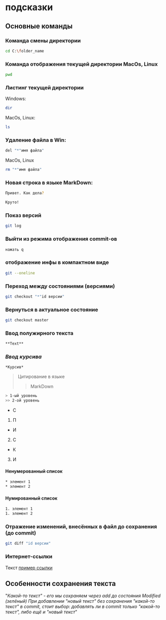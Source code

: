 # подсказки
## Основные команды

### Команда смены директории
```sh
cd C:\folder_name
```

### Команда отображения текущей директории MacOs, Linux
```sh
pwd
```

### Листинг текущей директории 
Windows:
```sh
dir
```
MacOs, Linux:
```sh
ls
```

### Удаление файла в Win:
```sh
del "*"имя файла"
```
MacOs, Linux
```sh
rm "*"имя файла"
```

### Новая строка в языке MarkDown:
```sh
Привет. Как дела?

Круто!
```

### Показ версий
```sh
git log
```

### Выйти из режима отображения commit-ов
```sh
нажать q
```

### отображение инфы в компактном виде
```sh
git --oneline
```

### Переход между состояниями (версиями)
```sh
git checkout "*"id версии"
```

### Вернуться в актуальное состояние
```sh
git checkout master
```
### **Ввод полужирного текста**
```sh
**Text**
```

### *Ввод курсива*
```
*Курсив*
```

>Цитирование в языке
>> MarkDown
```sh
> 1-ый уровень
>> 2-ой уровень
```

* С
1. П
* И
2. С
* К
3. И
#### Ненумерованный список
```sh
* элемент 1
* элемент 2
```
#### Нумированный список
```sh
1. элемент 1
1. элемент 2
```

### Отражение изменений, внесённых в файл до сохранения (до commit)
```sh
git diff "id версии"
```

### Интернет-ссылки

Текст [пример ссылки](www.google.com "подсказка")


## Особенности сохранения текста

"*Какой-то текст" - его мы сохраняем через add до состояния Modified (зелёный)
При добавлении "новый текст" без сохранения "какой-то текст" в commit, стоит выбор: добавлять ли в commit только "какой-то текст", либо ещё и "новый текст*"